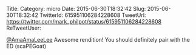 Title: 
Category: micro
Date: 2015-06-30T18:32:42
Slug: 2015-06-30T18:32:42
TwitterId: 615951106284228608
TweetUrl: https://twitter.com/mark_philpot/status/615951106284228608
ReTweetUser: 

[@AmaAmaLeeLee](https://twitter.com/AmaAmaLeeLee) Awesome rendition! You should definitely pair with the ED (scaPEGoat)